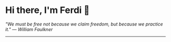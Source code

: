 <h1>Hi there, I'm Ferdi 👋</h1>

<p><em>
  "We must be free not because we claim freedom, but because we practice it." — William Faulkner
</em></p>

---
